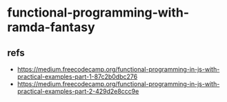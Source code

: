 # functional-programming-with-ramda-fantasy

## refs

* https://medium.freecodecamp.org/functional-programming-in-js-with-practical-examples-part-1-87c2b0dbc276
* https://medium.freecodecamp.org/functional-programming-in-js-with-practical-examples-part-2-429d2e8ccc9e